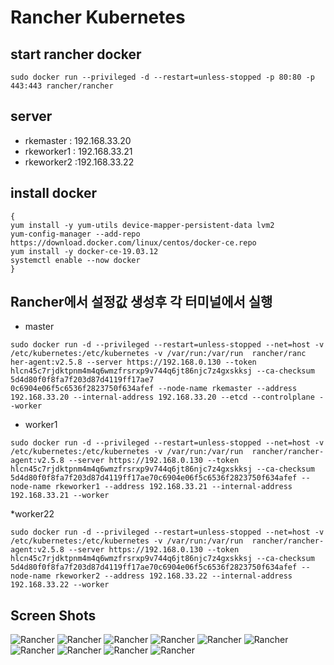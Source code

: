 # Rancher Kubernetes

## start rancher docker 

```
sudo docker run --privileged -d --restart=unless-stopped -p 80:80 -p 443:443 rancher/rancher
```


## server 

* rkemaster : 192.168.33.20
* rkeworker1 : 192.168.33.21
* rkeworker2 :192.168.33.22

## install docker 
```
{
yum install -y yum-utils device-mapper-persistent-data lvm2
yum-config-manager --add-repo https://download.docker.com/linux/centos/docker-ce.repo
yum install -y docker-ce-19.03.12 
systemctl enable --now docker
}
```

## Rancher에서 설정값 생성후 각 터미널에서 실행 
* master 
```
sudo docker run -d --privileged --restart=unless-stopped --net=host -v /etc/kubernetes:/etc/kubernetes -v /var/run:/var/run  rancher/ranc
her-agent:v2.5.8 --server https://192.168.0.130 --token hlcn45c7rjdktpnm4m4q6wmzfrsrxp9v744q6jt86njc7z4gxskksj --ca-checksum 5d4d80f0f8fa7f203d87d4119ff17ae7
0c6904e06f5c6536f2823750f634afef --node-name rkemaster --address 192.168.33.20 --internal-address 192.168.33.20 --etcd --controlplane --worker               
```

* worker1
```
sudo docker run -d --privileged --restart=unless-stopped --net=host -v /etc/kubernetes:/etc/kubernetes -v /var/run:/var/run  rancher/rancher-agent:v2.5.8 --server https://192.168.0.130 --token hlcn45c7rjdktpnm4m4q6wmzfrsrxp9v744q6jt86njc7z4gxskksj --ca-checksum 5d4d80f0f8fa7f203d87d4119ff17ae70c6904e06f5c6536f2823750f634afef --node-name rkeworker1 --address 192.168.33.21 --internal-address 192.168.33.21 --worker
```

*worker22 
```
sudo docker run -d --privileged --restart=unless-stopped --net=host -v /etc/kubernetes:/etc/kubernetes -v /var/run:/var/run  rancher/rancher-agent:v2.5.8 --server https://192.168.0.130 --token hlcn45c7rjdktpnm4m4q6wmzfrsrxp9v744q6jt86njc7z4gxskksj --ca-checksum 5d4d80f0f8fa7f203d87d4119ff17ae70c6904e06f5c6536f2823750f634afef --node-name rkeworker2 --address 192.168.33.22 --internal-address 192.168.33.22 --worker
```


## Screen Shots
![Rancher](./screenshots/1.png)
![Rancher](./screenshots/2.png)
![Rancher](./screenshots/3.png)
![Rancher](./screenshots/4.png)
![Rancher](./screenshots/5.png)
![Rancher](./screenshots/6.png)
![Rancher](./screenshots/7.png)
![Rancher](./screenshots/8.png)
![Rancher](./screenshots/9.png)
![Rancher](./screenshots/10.png)